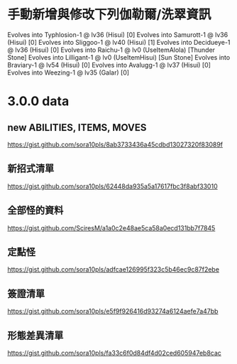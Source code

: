 # 手動新增與修改下列伽勒爾/洗翠資訊

Evolves into Typhlosion-1 @ lv36 (Hisui) [0]
Evolves into Samurott-1 @ lv36 (Hisui) [0]
Evolves into Sliggoo-1 @ lv40 (Hisui) [1]
Evolves into Decidueye-1 @ lv36 (Hisui) [0]
Evolves into Raichu-1 @ lv0 (UseItemAlola) [Thunder Stone]
Evolves into Lilligant-1 @ lv0 (UseItemHisui) [Sun Stone]
Evolves into Braviary-1 @ lv54 (Hisui) [0]
Evolves into Avalugg-1 @ lv37 (Hisui) [0]
Evolves into Weezing-1 @ lv35 (Galar) [0]

# 3.0.0 data

## new ABILITIES, ITEMS, MOVES

https://gist.github.com/sora10pls/8ab3733436a45cdbd13027320f83089f

## 新招式清單

https://gist.github.com/sora10pls/62448da935a5a17617fbc3f8abf33010

## 全部怪的資料

https://gist.github.com/SciresM/a1a0c2e48ae5ca58a0ecd131bb7f7845

## 定點怪

https://gist.github.com/sora10pls/adfcae126995f323c5b46ec9c87f2ebe

## 簽證清單

https://gist.github.com/sora10pls/e5f9f926416d93274a6124aefe7a47bb

## 形態差異清單

https://gist.github.com/sora10pls/fa33c6f0d84df4d02ced605947eb8cac
